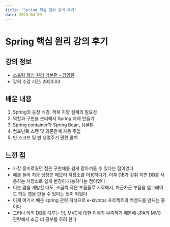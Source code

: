 ```yaml
---
title: "Spring 핵심 원리 강의 후기"
date: 2023-04-09
---
```


# Spring 핵심 원리 강의 후기

## 강의 정보

- [스프링 핵심 원리 기본편 - 김영한](https://www.inflearn.com/course/%EC%8A%A4%ED%94%84%EB%A7%81-%ED%95%B5%EC%8B%AC-%EC%9B%90%EB%A6%AC-%EA%B8%B0%EB%B3%B8%ED%8E%B8/dashboard)
- 강의 수강 기간: 2023.03

## 배운 내용

1. Spring의 등장 배경, 객체 지향 설계의 필요성
2. 역할과 구현을 분리해서 Spring 예제 만들기
3. Spring container과 Spring Bean, 싱글톤
4. 컴포넌트 스캔 및 의존관계 자동 주입
5. 빈 스코프 및 빈 생명주기 관련 콜백

## 느낀 점

- 가장 흥미로웠던 점은 구현체를 쉽게 갈아끼울 수 있다는 점이었다
- 예를 들어 지금 당장은 메모리 저장소를 이용하다가, 이후 DB가 갖춰 지면 DB를 사용하는 저장소로 쉽게 변경이 가능하다는 점이었다
- 이는 앱을 개발할 때도, 조금씩 작은 부품들로 시작해서, 차근차근 부품을 업그레이드 하듯 앱을 만들 수 있다는 뜻이 되었다
- 이제 여기서 배운 spring 관련 지식으로 e-kivotos 프로젝트의 백엔드를 만드는 중이다
- 그러나 아직 DB를 다루는 법, MVC에 대한 이해가 부족하기 때문에 JPA와 MVC 관련해서 조금 더 공부를 하려 한다
